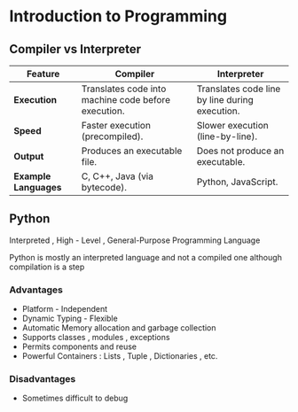 # Introduction to Programming

## Compiler vs Interpreter

| **Feature**           | **Compiler**                                         | **Interpreter**                                 |
|------------------------|------------------------------------------------------|--------------------------------------------------|
| **Execution**          | Translates code into machine code before execution.  | Translates code line by line during execution.   |
| **Speed**              | Faster execution (precompiled).                      | Slower execution (line-by-line).                 |
| **Output**             | Produces an executable file.                         | Does not produce an executable.                  |
| **Example Languages**  | C, C++, Java (via bytecode).                         | Python, JavaScript.                              |

## Python

Interpreted , High - Level , General-Purpose Programming Language

Python is mostly an interpreted language and not a compiled one although compilation is a step

### Advantages

- Platform - Independent
- Dynamic Typing - Flexible
- Automatic Memory allocation and garbage collection
- Supports classes , modules , exceptions
- Permits components and reuse
- Powerful Containers : Lists , Tuple , Dictionaries , etc.

### Disadvantages 

- Sometimes difficult to debug


